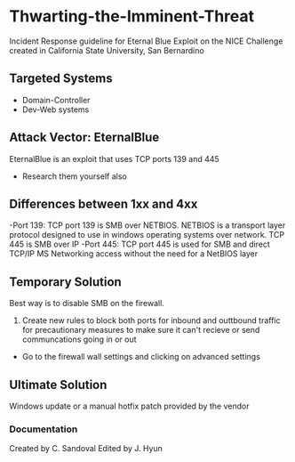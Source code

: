 # Thwarting-the-Imminent-Threat
Incident Response guideline for Eternal Blue Exploit on the NICE Challenge created in California State University, San Bernardino

## Targeted Systems
- Domain-Controller
- Dev-Web systems

## Attack Vector: EternalBlue
EternalBlue is an exploit that uses TCP ports 139 and 445
- Research them yourself also

## Differences between 1xx and 4xx
-Port 139: TCP port 139 is SMB over NETBIOS. NETBIOS is a transport layer protocol designed to use in windows operating systems over network. TCP 445 is SMB over IP
-Port 445: TCP port 445 is used for SMB and direct TCP/IP MS Networking access without the need for a NetBIOS layer


## Temporary Solution 
Best way is to disable SMB on the firewall.
1. Create new rules to block both ports for inbound and outtbound traffic for precautionary measures to make sure it can't recieve or send communcations going in or out
- Go to the firewall wall settings and clicking on advanced settings

## Ultimate Solution
Windows update or a manual hotfix patch provided by the vendor

### Documentation
Created by C. Sandoval
Edited by J. Hyun
